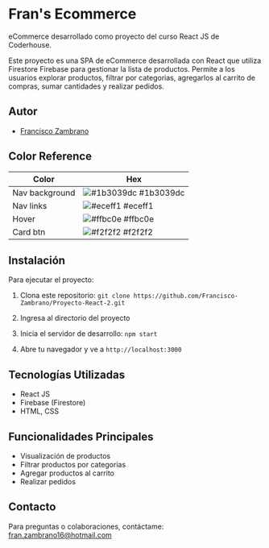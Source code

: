
# Fran's Ecommerce

eCommerce desarrollado como proyecto del curso React JS de Coderhouse.

Este proyecto es una SPA de eCommerce desarrollada con React que utiliza Firestore Firebase para gestionar la lista de productos. Permite a los usuarios explorar productos, filtrar por categorias, agregarlos al carrito de compras, sumar cantidades y realizar pedidos.


## Autor

- [Francisco Zambrano](https://github.com/Francisco-Zambrano)


## Color Reference

| Color             | Hex                                                                |
| ----------------- | ------------------------------------------------------------------ |
| Nav background | ![#1b3039dc](https://via.placeholder.com/10/1b3039dc?text=+) #1b3039dc |
| Nav links | ![#eceff1](https://via.placeholder.com/10/eceff1?text=+) #eceff1 |
| Hover | ![#ffbc0e](https://via.placeholder.com/10/ffbc0e?text=+) #ffbc0e |
| Card btn | ![#f2f2f2](https://via.placeholder.com/10/f2f2f2?text=+) #f2f2f2 |


## Instalación

Para ejecutar el proyecto:

1. Clona este repositorio: `git clone https://github.com/Francisco-Zambrano/Proyecto-React-2.git`

2. Ingresa al directorio del proyecto
1. Inicia el servidor de desarrollo: `npm start`
2. Abre tu navegador y ve a `http://localhost:3000`


## Tecnologías Utilizadas

- React JS
- Firebase (Firestore)
- HTML, CSS


## Funcionalidades Principales

- Visualización de productos
- Filtrar productos por categorias
- Agregar productos al carrito
- Realizar pedidos


## Contacto

Para preguntas o colaboraciones, contáctame: fran.zambrano16@hotmail.com

